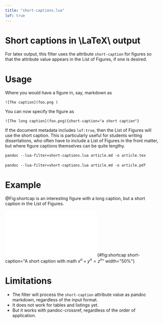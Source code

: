 ```yaml
---
title: "short-captions.lua"
lof: true
---
```


# Short captions in \LaTeX\ output

For latex output, this filter uses the attribute `short-caption` for figures so that the attribute value appears in the List of Figures, if one is desired.



# Usage

Where you would have a figure in, say, markdown as 

    ![The caption](foo.png ) 

You can now specify the figure as 

    ![The long caption](foo.png){short-caption="a short caption"} 

If the document metadata includes `lof:true`,  then the List of Figures will use the short caption. This is particularly useful for students writing dissertations, who often have to include a List of Figures  in the front matter, but where figure captions themselves can be quite lengthy.

    pandoc --lua-filter=short-captions.lua article.md -o article.tex

    pandoc --lua-filter=short-captions.lua article.md -o article.pdf
    


# Example

@Fig:shortcap is an interesting figure with a long caption, but a short caption in the List of Figures.

![This is an *extremely* interesting figure that has a lot of detail I will need to describe in a few sentences. This figure has a short caption that will appear in the list of figures. Other attributes are preserved](fig.pdf){#fig:shortcap short-caption="A short caption with math $x^n + y^n = z^n$"  width="50%"}


# Limitations

- The filter will process the `short-caption` attribute value as pandoc markdown, regardless of the input format.
- It does not work for tables and listings yet.
- But it works with pandoc-crossref, regardless of the order of application.
